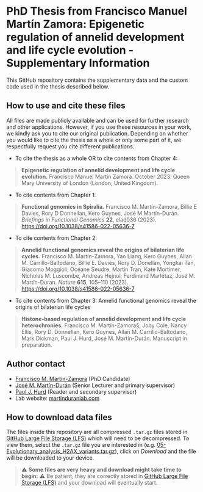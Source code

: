 # PhD Thesis from Francisco Manuel Martín Zamora: Epigenetic regulation of annelid development and life cycle evolution  - Supplementary Information
This GitHub repository contains the supplementary data and the custom code used in the thesis described below.

## How to use and cite these files
All files are made publicly available and can be used for further research and other applications. However, if you use these resources in your work, we kindly ask you to cite our original publication.
Depending on whether you would like to cite the thesis as a whole or only some part of it, we respectfully request you cite different publications.

- To cite the thesis as a whole OR to cite contents from Chapter 4:
> **Epigenetic regulation of annelid development and life cycle evolution.**
> Francisco Manuel Martín Zamora. October 2023. Queen Mary University of London (London, United Kingdom).

- To cite contents from Chapter 1:
> **Functional genomics in Spiralia.**
> Francisco M. Martín-Zamora, Billie E Davies, Rory D Donnellan, Kero Guynes, José M Martín-Durán.
> *Briefings in Functional Genomics* **22**, elad036 (2023). https://doi.org/10.1038/s41586-022-05636-7

- To cite contents from Chapter 2:
> **Annelid functional genomics reveal the origins of bilaterian life cycles.**
> Francisco M. Martín-Zamora, Yan Liang, Kero Guynes, Allan M. Carrillo-Baltodano, Billie E. Davies, Rory D. Donellan, Yongkai Tan, Giacomo Moggioli, Océane Seudre, Martin Tran, Kate Mortimer, Nicholas M. Luscombe, Andreas Hejnol, Ferdinand Marlétaz, José M. Martín-Duran.
> *Nature* **615**, 105–110 (2023). https://doi.org/10.1038/s41586-022-05636-7

- To cite contents from Chapter 3:
   Annelid functional genomics reveal the origins of bilaterian life cycles
> **Histone-based regulation of annelid development and life cycle heterochronies.**
> Francisco M. Martín-Zamora§, Joby Cole, Nancy Ellis, Rory D. Donnellan, Kero Guynes, Allan M. Carrillo-Baltodano, Mark Dickman, Paul J. Hurd, José M. Martín-Durán.
> Manuscript in preparation.

## Author contact
- [Francisco M. Martín-Zamora](mailto:f.m.martinzamora@qmul.ac.uk) (PhD Candidate)
- [José M. Martín-Durán](mailto:chema.martin@qmul.ac.uk) (Senior Lecturer and primary supervisor)
- [Paul J. Hurd](mailto:p.j.hurd@qmul.ac.uk) (Reader and secondary supervisor)
- Lab website: [martinduranlab.com](https://www.martinduranlab.com)

## How to download data files
The files inside this repository are all compressed `.tar.gz` files stored in [GitHub Large File Storage (LFS)](https://git-lfs.github.com/) which will need to be decompressed. To view them, select the `.tar.gz` file you are interested in (e.g. [05-Evolutionary_analysis_H2AX_variants.tar.gz](05-Evolutionary_analysis_H2AX_variants.tar.gz)), click on *Download* and the file will be downloaded to your device.

> :warning: **Some files are very heavy and download might take time to begin:** :warning: Be patient, they are correctly stored in [GitHub Large File Storage (LFS)](https://git-lfs.github.com/) and your download will eventually start.
